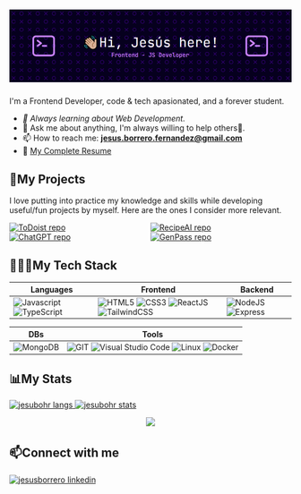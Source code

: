 # ![](./assets/jesubohr-banner.png)
I'm a Frontend Developer, code & tech apasionated, and a forever student.
- *🌱 Always learning about Web Development.*
- 💬 Ask me about anything, I'm always willing to help others🤗.
- 📫 How to reach me: **jesus.borrero.fernandez@gmail.com**
- 📎 [My Complete Resume](./assets/JesusBorreroCV.pdf)

## 🚀My Projects
I love putting into practice my knowledge and skills while developing useful/fun projects by myself. Here are the ones I consider more relevant.

<div style="display: grid; grid-template-columns: 50% 50%; margin-bottom: 1rem;">
  <a href="https://github.com/jesubohr/ToDoist">
    <img align="top" src="https://github-readme-stats.vercel.app/api/pin/?username=jesubohr&repo=todoist&theme=aura" alt="ToDoist repo" />
  </a>
  <a href="https://github.com/jesubohr/RecipeAI">
    <img align="top" src="https://github-readme-stats.vercel.app/api/pin/?username=jesubohr&repo=recipeai&theme=aura" alt="RecipeAI repo" />
  </a>
  <a href="https://github.com/jesubohr/ChatGPT">
    <img align="top" src="https://github-readme-stats.vercel.app/api/pin/?username=jesubohr&repo=chatgpt&theme=aura" alt="ChatGPT repo" />
  </a>
  <a href="https://github.com/jesubohr/GenPass">
    <img align="top" src="https://github-readme-stats.vercel.app/api/pin/?username=jesubohr&repo=genpass&theme=aura" alt="GenPass repo" />
  </a>
</div>


## 👨🏻‍💻My Tech Stack
| Languages | Frontend | Backend |
| --------- | -------- | ------- |
| ![Javascript](https://img.shields.io/badge/javascript-282c34.svg?style=for-the-badge&logo=javascript) ![TypeScript](https://img.shields.io/badge/typescript-222.svg?style=for-the-badge&logo=typescript) | ![HTML5](https://img.shields.io/badge/html-e54d26.svg?style=for-the-badge&logo=html5&logoColor=white) ![CSS3](https://img.shields.io/badge/css-0070ba.svg?style=for-the-badge&logo=css3) ![ReactJS](https://img.shields.io/badge/reactjs-282c34.svg?style=for-the-badge&logo=react) ![TailwindCSS](https://img.shields.io/badge/tailwindcss-0c98df.svg?style=for-the-badge&logo=tailwindcss&logoColor=white) | ![NodeJS](https://img.shields.io/badge/nodejs-026e00.svg?style=for-the-badge&logo=nodedotjs&logoColor=white) ![Express](https://img.shields.io/badge/express-222.svg?style=for-the-badge&logo=express&logoColor=white) |

| DBs | Tools |
| --- | ----- |
| ![MongoDB](https://img.shields.io/badge/mongodb-222.svg?style=for-the-badge&logo=mongodb) | ![GIT](https://img.shields.io/badge/git-f25a40.svg?style=for-the-badge&logo=git&logoColor=white) ![Visual Studio Code](https://img.shields.io/badge/vs%20code-222.svg?style=for-the-badge&logo=visual-studio-code&logoColor=0078d7) ![Linux](https://img.shields.io/badge/linux-ffb200.svg?style=for-the-badge&logo=linux&logoColor=222) ![Docker](https://img.shields.io/badge/docker-1C95D0.svg?style=for-the-badge&logo=docker&logoColor=white) |


## 📊My Stats
<p>
  <a href="https://github.com/jesubohr/jesubohr">
    <img src="https://github-readme-stats.vercel.app/api/top-langs?username=jesubohr&show_icons=true&theme=aura&layout=compact&hide=elixir,java,jupyter%20notebook" alt="jesubohr langs" />
  </a>
  <a href="https://github.com/jesubohr?tab=repositories">
    <img align="top" src="https://github-readme-stats.vercel.app/api?username=jesubohr&show_icons=true&theme=aura&include_all_commits=true&count_private=true" alt="jesubohr stats" />
  </a>
</p>
<p align="center">
    <picture>
        <source media="(prefers-color-scheme: dark)" srcset="https://github-readme-streak-stats.herokuapp.com?user=jesubohr&theme=aura&date_format=j%20M%5B%20Y%5D&background=FFFFFF00&ring=FFC83D&fire=FFC83D&currStreakLabel=FFC83D" />
        <img src="https://github-readme-streak-stats.herokuapp.com?user=jesubohr&date_format=j%20M%5B%20Y%5D&ring=FFC83D&fire=FFC83D&currStreakLabel=FFC83D" />
    </picture>
</p>



## 📫Connect with me
<p align="left">
  <a href="https://linkedin.com/in/jesusborrero" target="blank">
    <img align="center" src="https://raw.githubusercontent.com/rahuldkjain/github-profile-readme-generator/master/src/images/icons/Social/linked-in-alt.svg" alt="jesusborrero linkedin" height="30" width="40" />
  </a>
</p>
